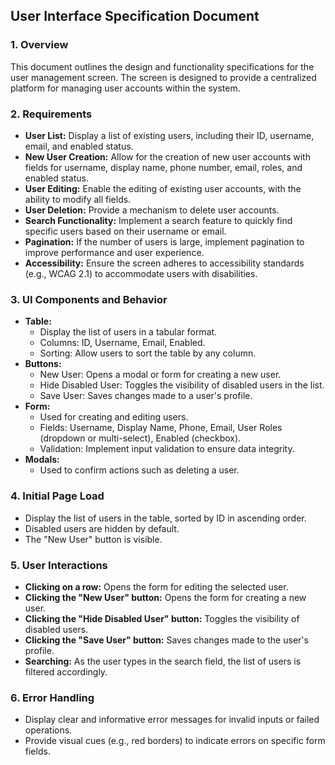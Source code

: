 ## User Interface Specification Document

### 1. Overview
This document outlines the design and functionality specifications for the user management screen. The screen is designed to provide a centralized platform for managing user accounts within the system.

### 2. Requirements
* **User List:** Display a list of existing users, including their ID, username, email, and enabled status.
* **New User Creation:** Allow for the creation of new user accounts with fields for username, display name, phone number, email, roles, and enabled status.
* **User Editing:** Enable the editing of existing user accounts, with the ability to modify all fields.
* **User Deletion:** Provide a mechanism to delete user accounts.
* **Search Functionality:** Implement a search feature to quickly find specific users based on their username or email.
* **Pagination:** If the number of users is large, implement pagination to improve performance and user experience.
* **Accessibility:** Ensure the screen adheres to accessibility standards (e.g., WCAG 2.1) to accommodate users with disabilities.

### 3. UI Components and Behavior
* **Table:**
  * Display the list of users in a tabular format.
  * Columns: ID, Username, Email, Enabled.
  * Sorting: Allow users to sort the table by any column.
* **Buttons:**
  * New User: Opens a modal or form for creating a new user.
  * Hide Disabled User: Toggles the visibility of disabled users in the list.
  * Save User: Saves changes made to a user's profile.
* **Form:**
  * Used for creating and editing users.
  * Fields: Username, Display Name, Phone, Email, User Roles (dropdown or multi-select), Enabled (checkbox).
  * Validation: Implement input validation to ensure data integrity.
* **Modals:**
  * Used to confirm actions such as deleting a user.

### 4. Initial Page Load
* Display the list of users in the table, sorted by ID in ascending order.
* Disabled users are hidden by default.
* The "New User" button is visible.

### 5. User Interactions
* **Clicking on a row:** Opens the form for editing the selected user.
* **Clicking the "New User" button:** Opens the form for creating a new user.
* **Clicking the "Hide Disabled User" button:** Toggles the visibility of disabled users.
* **Clicking the "Save User" button:** Saves changes made to the user's profile.
* **Searching:** As the user types in the search field, the list of users is filtered accordingly.

### 6. Error Handling
* Display clear and informative error messages for invalid inputs or failed operations.
* Provide visual cues (e.g., red borders) to indicate errors on specific form fields.